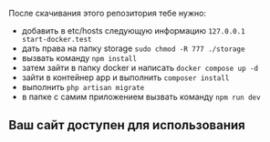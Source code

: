 После скачивания этого репозитория тебе нужно:
- добавить в etc/hosts следующую информацию 
  `127.0.0.1       start-docker.test`
- дать права на папку storage `sudo chmod -R 777 ./storage`
- вызвать команду `npm install`
- затем зайти в папку docker и написать `docker compose up -d`
- зайти в контейнер app и выполнить `composer install`
- выполнить `php artisan migrate`
- в папке с самим приложением вызвать команду `npm run dev`
## Ваш сайт доступен для использования


